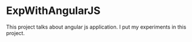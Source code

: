 # ExpWithAngularJS
This project talks about angular js application. I put my experiments in this project.
